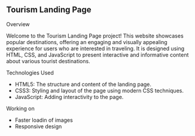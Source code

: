 ## Tourism Landing Page

Overview

Welcome to the Tourism Landing Page project! This website showcases popular destinations, offering an engaging and visually appealing experience for users who are interested in traveling. It is designed using HTML, CSS, and JavaScript to present interactive and informative content about various tourist destinations.

Technologies Used

- HTML5: The structure and content of the landing page.
- CSS3: Styling and layout of the page using modern CSS techniques.
- JavaScript: Adding interactivity to the page.

Working on

- Faster loadin of images
- Responsive design

